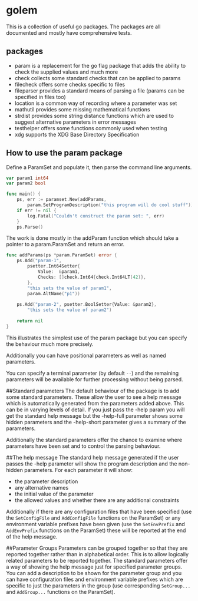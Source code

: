 # golem
This is a collection of useful go packages. The packages are all documented
and mostly have comprehensive tests.

## packages
* param is a replacement for the go flag package that adds the ability to check the supplied values and much more
* check collects some standard checks that can be applied to params
* filecheck offers some checks specific to files
* fileparser provides a standard means of parsing a file (params can be specified in files too)
* location is a common way of recording where a parameter was set
* mathutil provides some missing mathematical functions
* strdist provides some string distance functions which are used to suggest alternative parameters in error messages
* testhelper offers some functions commonly used when testing
* xdg supports the XDG Base Directory Specification

## How to use the param package

Define a ParamSet and populate it, then parse the command line arguments.

```go
var param1 int64
var param2 bool

func main() {
	ps, err := paramset.New(addParams,
		param.SetProgramDescription("this program will do cool stuff"))
	if err != nil {
		log.Fatal("Couldn't construct the param set: ", err)
	}
	ps.Parse()
```

The work is done mostly in the addParam function which should take a pointer to a
param.ParamSet and return an error.

```go
func addParams(ps *param.ParamSet) error {
	ps.Add("param-1",
		psetter.Int64Setter{
			Value:  &param1,
			Checks: []check.Int64{check.Int64LT(42)},
		},
		"this sets the value of param1",
		param.AltName("p1"))
		
	ps.Add("param-2", psetter.BoolSetter{Value: &param2},
		"this sets the value of param2")
		
	return nil
}
```

This illustrates the simplest use of the param package but you can specify
the behaviour much more precisely.

Additionally you can have positional parameters as well as named parameters.

You can specify a terminal parameter (by default `--`) and the remaining
parameters will be available for further processing without being parsed.

##Standard parameters
The default behaviour of the package is to add some standard
parameters. These allow the user to see a help message which is automatically
generated from the parameters added above. This can be in varying levels of
detail. If you just pass the -help param you will get the standard help
message but the -help-full parameter shows some hidden parameters and the
-help-short parameter gives a summary of the parameters.

Additionally the standard parameters offer the chance to examine where
parameters have been set and to control the parsing behaviour.

##The help message
The standard help message generated if the user passes the -help parameter
will show the program description and the non-hidden parameters. For each
parameter it will show:
* the parameter description
* any alternative names
* the initial value of the parameter
* the allowed values and whether there are any additional constraints

Additionally if there are any configuration files that have been specified
(use the `SetConfigFile` and `AddConfigFile` functions on the ParamSet) or
any environment variable prefixes have been given (use the `SetEnvPrefix` and
`AddEnvPrefix` functions on the ParamSet) these will be reported at the end
of the help message.

##Parameter Groups
Parameters can be grouped together so that they are reported together rather
than in alphabetical order. This is to allow logically related parameters to
be reported together. The standard parameters offer a way of showing the help
message just for specified parameter groups. You can add a description to be
shown for the parameter group and you can have configuration files and
environment variable prefixes which are specific to just the parameters in
the group (use corresponding `SetGroup...` and `AddGroup...` functions on the
ParamSet).
